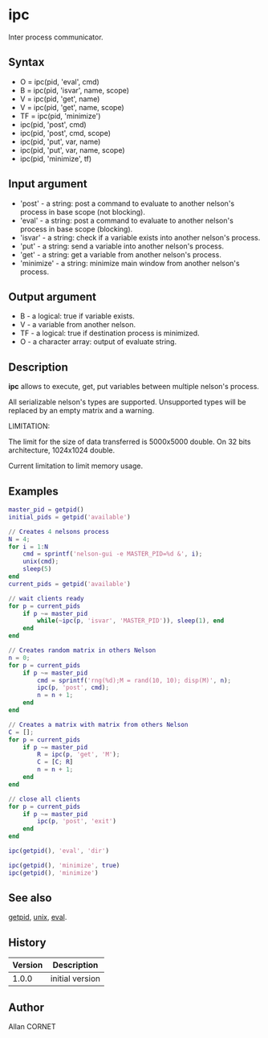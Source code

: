 

# ipc

Inter process communicator.

## Syntax

- O = ipc(pid, 'eval', cmd)
- B = ipc(pid, 'isvar', name, scope)
- V = ipc(pid, 'get', name)
- V = ipc(pid, 'get', name, scope)
- TF = ipc(pid, 'minimize')
- ipc(pid, 'post', cmd)
- ipc(pid, 'post', cmd, scope)
- ipc(pid, 'put', var, name)
- ipc(pid, 'put', var, name, scope)
- ipc(pid, 'minimize', tf)

## Input argument

 - 'post' - a string: post a command to evaluate to another nelson's process in base scope (not blocking).
 - 'eval' - a string: post a command to evaluate to another nelson's process in base scope (blocking).
 - 'isvar' - a string: check if a variable exists into another nelson's process.
 - 'put' - a string: send a variable into another nelson's process.
 - 'get' - a string: get a variable from another nelson's process.
 - 'minimize' - a string: minimize main window from another nelson's process.

## Output argument

 - B - a logical: true if variable exists.
 - V - a variable from another nelson.
 - TF - a logical: true if destination process is minimized.
 - O - a character array: output of evaluate string.

## Description


  <p><b>ipc</b> allows to execute, get, put variables between multiple nelson's process.</p>
  <p>All serializable nelson's types are supported. Unsupported types will be replaced by an empty matrix and a warning.</p>
  <p>LIMITATION:</p>
  <p>The limit for the size of data transferred is 5000x5000 double. On 32 bits architecture, 1024x1024 double.</p>
  <p>Current limitation to limit memory usage.</p>


## Examples

```matlab
master_pid = getpid()
initial_pids = getpid('available')

// Creates 4 nelsons process
N = 4;
for i = 1:N
    cmd = sprintf('nelson-gui -e MASTER_PID=%d &', i);
    unix(cmd);
    sleep(5)
end
current_pids = getpid('available')

// wait clients ready
for p = current_pids
    if p ~= master_pid
        while(~ipc(p, 'isvar', 'MASTER_PID')), sleep(1), end
    end
end

// Creates random matrix in others Nelson
n = 0;
for p = current_pids
    if p ~= master_pid
        cmd = sprintf('rng(%d);M = rand(10, 10); disp(M)', n);
        ipc(p, 'post', cmd);
        n = n + 1;
    end
end

// Creates a matrix with matrix from others Nelson
C = [];
for p = current_pids
    if p ~= master_pid
        R = ipc(p, 'get', 'M');
        C = [C; R]
        n = n + 1;
    end
end

// close all clients
for p = current_pids
    if p ~= master_pid
        ipc(p, 'post', 'exit')
    end
end
```
```matlab
ipc(getpid(), 'eval', 'dir')
```
```matlab
ipc(getpid(), 'minimize', true)
ipc(getpid(), 'minimize')
```

## See also

[getpid](getpid.md), [unix](unix.html), [eval](../core/eval.md).
## History

|Version|Description|
|------|------|
|1.0.0|initial version|


## Author

Allan CORNET



